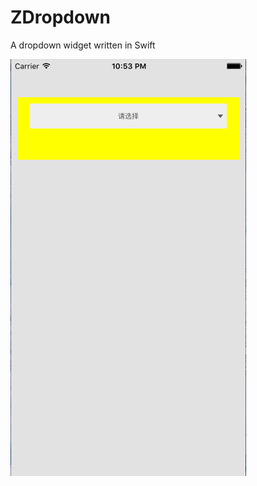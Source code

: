 # ZDropdown
A dropdown widget written in Swift

![alt tag](https://github.com/CaryZheng/ZDropdown/blob/master/demo.gif)
